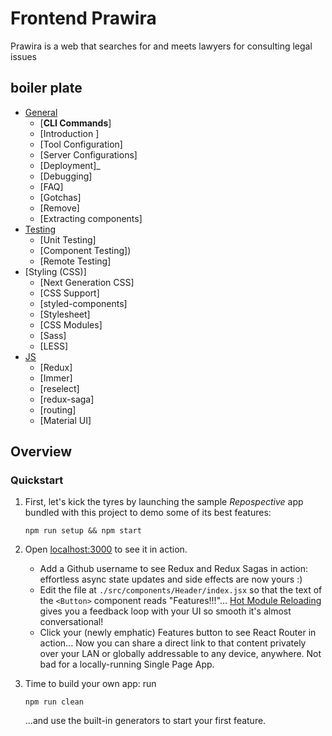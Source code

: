 # Frontend Prawira

Prawira is a web that searches for and meets lawyers for consulting legal issues

## boiler plate

- [General](general)
  - [**CLI Commands**]
  - [Introduction ]
  - [Tool Configuration]
  - [Server Configurations]
  - [Deployment]_
  - [Debugging]
  - [FAQ]
  - [Gotchas]
  - [Remove]
  - [Extracting components]
- [Testing](testing)
  - [Unit Testing]
  - [Component Testing])
  - [Remote Testing]
- [Styling (CSS)]
  - [Next Generation CSS]
  - [CSS Support]
  - [styled-components]
  - [Stylesheet]
  - [CSS Modules]
  - [Sass]
  - [LESS]
- [JS](js)
  - [Redux]
  - [Immer]
  - [reselect]
  - [redux-saga]
  - [routing]
  - [Material UI]



## Overview

### Quickstart

1.  First, let's kick the tyres by launching the sample _Repospective_ app
    bundled with this project to demo some of its best features:

    ```Shell
    npm run setup && npm start
    ```

1.  Open [localhost:3000](http://localhost:3000) to see it in action.

    - Add a Github username to see Redux and Redux Sagas in action: effortless
      async state updates and side effects are now yours :)
    - Edit the file at `./src/components/Header/index.jsx` so that the text of
      the `<Button>` component reads "Features!!!"... [Hot Module Reloading](https://webpack.js.org/guides/hot-module-replacement/) gives
      you a feedback loop with your UI so smooth it's almost conversational!
    - Click your (newly emphatic) Features button to see React Router in action...
      Now you can share a direct link to that content privately over your LAN or
      globally addressable to any device, anywhere. Not bad for a locally-running
      Single Page App.

1.  Time to build your own app: run

    ```shell
    npm run clean
    ```

    ...and use the built-in generators to start your first feature.
